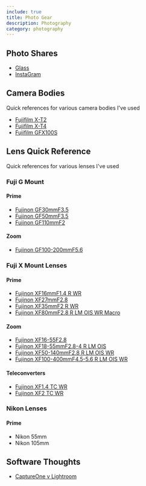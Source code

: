 ```yaml
---
include: true
title: Photo Gear
description: Photography
category: photography
---
```


## Photo Shares
- [Glass](https://glass.photo/jacob.langley)
- [InstaGram](https://instagram.com/jacob.langley.photos/)


## Camera Bodies 
Quick references for various camera bodies I've used

- [Fujifilm X-T2](https://fujifilm-x.com/en-us/products/cameras/x-t2/)
- [Fujifilm X-T4](https://fujifilm-x.com/en-us/products/cameras/x-t4/)
- [Fujifilm GFX100S](photogear/fujifilm-camera-gfx100s.md)

## Lens Quick Reference
Quick references for various lenses I've used

### Fuji G Mount

#### Prime
- [Fujinon GF30mmF3.5](photogear/fujinon-gf30mmf35-r-wr.md)
- [Fujinon GF50mmF3.5](photogear/fujinon-gf50mmf35-r-lm-wr.md)
- [Fujinon GF110mmF2](photogear/fujinon-gf110mmf2-r-lm-wr.md)

#### Zoom
- [Fujinon GF100-200mmF5.6](photogear/fujinon-gf100-200mmf56-r-lm-ois-wr.md)

### Fuji X Mount Lenses

#### Prime
- [Fujinon XF16mmF1.4 R WR](photogear/fujinon-XF16mmF1.4-R-WR.md)
- [Fujinon XF27mmF2.8](photogear/fujinon-XF27mmF2.8.md)
- [Fujinon XF35mmF2 R WR](photogear/fujinon-XF35mmF2-R-WR.md)
- [Fujinon XF80mmF2.8 R LM OIS WR Macro](photogear/fujinon-XF80mmF2.8-R-LM-OIS-WR-Macro.md)

#### Zoom
- [Fujinon XF16-55F2.8](photogear/fujinon-xf16-55mmf28-r-lm-wr.md)
- [Fujinon XF18-55mmF2.8-4 R LM OIS](photogear/fujinon-xf18-55mmf28-4-r-lm-ois.md)
- [Fujinon XF50-140mmF2.8 R LM OIS WR](photogear/fujinon-xf50-140mmf28-r-lm-ois-wr.md)
- [Fujinon XF100-400mmF4.5-5.6 R LM OIS WR](photogear/fujinon-xf100-400mmf45-56-r-lm-ois-wr.md)

#### Teleconverters
- [Fujinon XF1.4 TC WR](photogear/fujinon-xf14x-tc-wr.md)
- [Fujinon XF2 TC WR](photogear/fujinon-xf2x-tc-wr.md)


### Nikon Lenses

#### Prime
- Nikon 55mm
- Nikon 105mm

## Software Thoughts

- [CaptureOne v Lightroom](CaptureOne-vs-Lightroom.md)